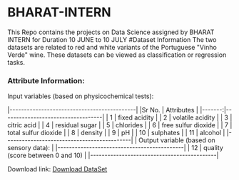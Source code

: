 # BHARAT-INTERN
This Repo contains the projects on Data Science assigned by BHARAT INTERN for Duration 10 JUNE to 10 JULY
#Dataset Information
The two datasets are related to red and white variants of the Portuguese "Vinho Verde" wine. These datasets can be viewed as classification or regression tasks.

### Attribute Information:

Input variables (based on physicochemical tests):

|--------------------------------------------|
|Sr No.  | Attributes                        |
|-------:|-----------------------------------|
|     1  | fixed acidity                     |
|     2  | volatile acidity                  |
|     3  | citric acid                       |
|     4  | residual sugar                    |
|     5  | chlorides                         |
|     6  | free sulfur dioxide               |
|     7  | total sulfur dioxide              |
|     8  | density                           |
|     9  | pH                                |
|     10 | sulphates                         |
|     11 | alcohol                           |
|--------------------------------------------|
|  Output variable (based on sensory data):  |
|--------------------------------------------|
|     12 | quality (score between 0 and 10)  |
|--------------------------------------------|

Download link: [Download DataSet](https://www.kaggle.com/datasets/rajyellow46/wine-quality)




